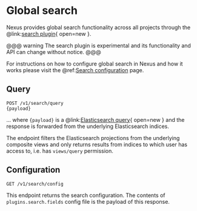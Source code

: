 # Global search

Nexus provides global search functionality across all projects through the
@link:[search plugin](https://github.com/BlueBrain/nexus/tree/$git.branch$/delta/plugins/search/src){ open=new }.

@@@ warning
The search plugin is experimental and its functionality and API can change without notice.
@@@

For instructions on how to configure global search in Nexus and how it works please visit the
@ref:[Search configuration](../../getting-started/running-nexus/search-configuration.md) page.

## Query

```
POST /v1/search/query
{payload}
```
... where `{payload}` is a 
@link:[Elasticsearch query](https://www.elastic.co/guide/en/elasticsearch/reference/current/query-dsl.html){ open=new }
and the response is forwarded from the underlying Elasticsearch indices.

The endpoint filters the Elasticsearch projections from the underlying composite views and only returns results from
indices to which user has access to, i.e. has `views/query` permission.

## Configuration

```
GET /v1/search/config
```

This endpoint returns the search configuration. The contents of `plugins.search.fields` config file is the payload of
this response.
